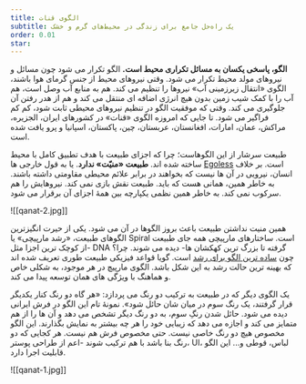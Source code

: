 ```yaml
---
title: الگوی قنات
subtitle: یک راه‌حل جامع برای زندگی در محیط‌های گرم و خشک
order: 0.01
star:
---
```

**الگو، پاسخی یکسان به مسائل تکراری محیط است.** الگو تکرار می شود چون مسائل و نیروهای مولد محیط تکرار می شود. وقتی نیروهای محیط از جنس گرمای هوا باشند، الگوی «انتقال زیرزمینی آب» نیروها را تنظیم می کند. هم به منابع آب وصل است، هم آب را با کمک شیب زمین بدون هیچ انرژی اضافه ای منتقل می کند و هم از هدر رفتن آن جلوگیری می کند. وقتی که موفقیت الگو در تنظیم نیروهای محیطی ثابت شود، کم کم فراگیر می شود. تا جایی که امروزه الگوی «قنات» در کشورهای ایران، الجزیره، مراکش، عمان، امارات، افغانستان، عربستان، چین، پاکستان، اسپانیا و پرو یافت شده است.

طبیعت سرشار از این الگوهاست؛ چرا که اجزای طبیعت با هدف تطبیق کامل با محیط ساخته شده اند. **طبیعت «منیّت» ندارد**. یا به قول خارجی ها [Egoless](https://charlesrt.uk/blog/egoless-design-reviewing-the-right-way/) است. بر خلاف انسان، نیرویی در آن ها نیست که بخواهند در برابر علائم محیطی مقاومتی داشته باشند. به خاطر همین، همانی هست که باید. طبیعت نقش بازی نمی کند. نیروهایش را هم سرکوب نمی کند. به خاطر همین نظمی یکپارچه بین همهٔ اجزای آن برقرار می شود.

![[qanat-2.jpg]]

همین منیت نداشتن طبیعت باعث بروز الگوها در آن می شود. یکی از حیرت انگیزترین الگوهای طبیعت، «رشد مارپیچی» یا Spiral است. ساختارهای مارپیچی همه جای طبیعت -از کوچک ترین اجزا مثل DNA گرفته تا بزرگ ترین کهکشان ها- دیده می شوند. چرا؟ چون [ساده ترین الگو برای رشد](https://www.samwoolfe.com/2014/05/spirals-everywhere.html) است. گویا قواعد فیزیکی طبیعت طوری تعریف شده اند که بهینه ترین حالت رشد به این شکل باشد. الگوی مارپیچ در هر موجود، به شکلی خاص و هماهنگ با ویژگی های همان توسعه پیدا می کند.

یک الگوی دیگر که در طبیعت به ترکیب دو رنگ می پردازد: «هر گاه دو رنگ کنار یکدیگر قرار گرفتند، یک رنگ سوم در میان شان حائل شود». نمونهٔ تام این الگو در فرش ایرانی دیده می شود. حائل شدن رنگِ سوم، به دو رنگ دیگر تشخص می دهد و آن ها را از هم متمایز می کند و اجازه می دهد که زیبایی خود را هر چه بیشتر به نمایش بگذارند. این الگو مخصوص هیچ دو رنگ خاصی نیست. حتی مخصوص فرش هم نیست. هر کجایی که دو رنگ بنا باشد با هم ترکیب شوند -اعم از طراحی پوستر، UI، لباس، قوطی و... این الگو قابلیت اجرا دارد.

![[qanat-1.jpg]]